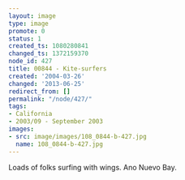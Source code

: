 ```yaml
---
layout: image
type: image
promote: 0
status: 1
created_ts: 1080280841
changed_ts: 1372159370
node_id: 427
title: 00844 - Kite-surfers
created: '2004-03-26'
changed: '2013-06-25'
redirect_from: []
permalink: "/node/427/"
tags:
- California
- 2003/09 - September 2003
images:
- src: image/images/108_0844-b-427.jpg
  name: 108_0844-b-427.jpg
---
```

Loads of folks surfing with wings.  Ano Nuevo Bay.
